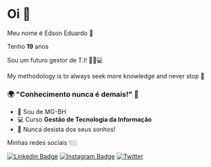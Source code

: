 # Oi 👋

Meu nome é Edson Eduardo 👦

Tenho **19** anos

Sou um futuro gestor de T.I! 👨‍💻💻

My methodology is to always seek more knowledge and never stop 🚀

### 🌍 "Conhecimento nunca é demais!" 🧠

- 📍 Sou de MG-BH
- 💻 Curso **Gestão de Tecnologia da Informação** 
- 🤙 Nunca desista dos seus sonhos!

Minhas redes sociais 👇🏼

[![Linkedin Badge](https://img.shields.io/badge/-LinkedIn-blue?style=flat-square&logo=Linkedin&logoColor=white&link=https://www.linkedin.com/in/edson-eduardo-484959206/)](https://www.linkedin.com/in/edson-eduardo-484959206/) [![Instagram Badge](https://img.shields.io/badge/-Instagram-black?style=flat-square&logo=Instagram&logoColor=white&link=https://www.instagram.com/edson_.eduardo/)](https://www.instagram.com/edson_.eduardo/) [![Twitter](https://img.shields.io/twitter/url?color=black&label=Twitter&style=social&url=https%3A%2F%2Fimg.shields.io%2Fbadge%2F-LinkedIn-blue%3Fstyle%3Dflat-square%26logo%3DLinkedin%26logoColor%3Dwhite%26link%3D=https://twitter.com/edson__ed)](https://twitter.com/edson__ed)
